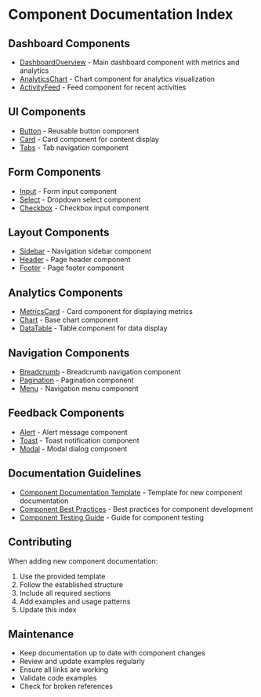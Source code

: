 # Component Documentation Index

## Dashboard Components
- [DashboardOverview](./dashboard/DashboardOverview.md) - Main dashboard component with metrics and analytics
- [AnalyticsChart](./dashboard/AnalyticsChart.md) - Chart component for analytics visualization
- [ActivityFeed](./dashboard/ActivityFeed.md) - Feed component for recent activities

## UI Components
- [Button](./ui/Button.md) - Reusable button component
- [Card](./ui/Card.md) - Card component for content display
- [Tabs](./ui/Tabs.md) - Tab navigation component

## Form Components
- [Input](./forms/Input.md) - Form input component
- [Select](./forms/Select.md) - Dropdown select component
- [Checkbox](./forms/Checkbox.md) - Checkbox input component

## Layout Components
- [Sidebar](./layout/Sidebar.md) - Navigation sidebar component
- [Header](./layout/Header.md) - Page header component
- [Footer](./layout/Footer.md) - Page footer component

## Analytics Components
- [MetricsCard](./analytics/MetricsCard.md) - Card component for displaying metrics
- [Chart](./analytics/Chart.md) - Base chart component
- [DataTable](./analytics/DataTable.md) - Table component for data display

## Navigation Components
- [Breadcrumb](./navigation/Breadcrumb.md) - Breadcrumb navigation component
- [Pagination](./navigation/Pagination.md) - Pagination component
- [Menu](./navigation/Menu.md) - Navigation menu component

## Feedback Components
- [Alert](./feedback/Alert.md) - Alert message component
- [Toast](./feedback/Toast.md) - Toast notification component
- [Modal](./feedback/Modal.md) - Modal dialog component

## Documentation Guidelines
- [Component Documentation Template](./README.md) - Template for new component documentation
- [Component Best Practices](./best-practices.md) - Best practices for component development
- [Component Testing Guide](./testing.md) - Guide for component testing

## Contributing
When adding new component documentation:
1. Use the provided template
2. Follow the established structure
3. Include all required sections
4. Add examples and usage patterns
5. Update this index

## Maintenance
- Keep documentation up to date with component changes
- Review and update examples regularly
- Ensure all links are working
- Validate code examples
- Check for broken references 
